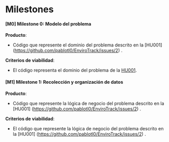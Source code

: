# Milestones

#### [M0] Milestone 0: **Modelo del problema**

**Producto**:  
- Código que represente el dominio del problema descrito en la [HU001] (https://github.com/pablotl0/EnviroTrack/issues/2) .

**Criterios de viabilidad**:
- El código representa el dominio del problema de la [HU001](https://github.com/pablotl0/EnviroTrack/issues/2).

#### [M1] Milestone 1: **Recolección y organización de datos**

**Producto**:
- Código que represente la lógica de negocio del problema descrito en la [HU001] (https://github.com/pablotl0/EnviroTrack/issues/2) .

**Criterios de viabilidad**:
- El código que represente la lógica de negocio del problema descrito en la [HU001] (https://github.com/pablotl0/EnviroTrack/issues/2) .

